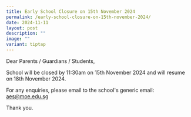 ```yaml
---
title: Early School Closure on 15th November 2024
permalink: /early-school-closure-on-15th-november-2024/
date: 2024-11-11
layout: post
description: ""
image: ""
variant: tiptap
---
```

<p>Dear Parents / Guardians / Students,</p>
<p>School will be closed by 11:30am on 15th November 2024 and will resume
on 18th November 2024.</p>
<p></p>
<p>For any enquiries, please email to the school's generic email: <a href="mailto:aes@moe.edu.sg" rel="noopener noreferrer nofollow" target="_blank"><u>aes@moe.edu.sg</u></a>
</p>
<p></p>
<p>Thank you.</p>